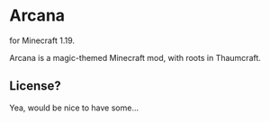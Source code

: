 # Arcana
for Minecraft 1.19.

Arcana is a magic-themed Minecraft mod, with roots in Thaumcraft.

## License?
Yea, would be nice to have some...